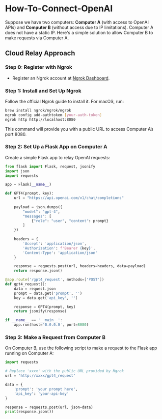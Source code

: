 # How-To-Connect-OpenAI

Suppose we have two computers: **Computer A** (with access to OpenAI APIs) and **Computer B** (without access due to IP limitations). Computer A does not have a static IP. Here's a simple solution to allow Computer B to make requests via Computer A.

## Cloud Relay Approach

### Step 0: Register with Ngrok
- Register an Ngrok account at [Ngrok Dashboard](https://dashboard.ngrok.com).

### Step 1: Install and Set Up Ngrok
Follow the official Ngrok guide to install it. For macOS, run:
```bash
brew install ngrok/ngrok/ngrok
ngrok config add-authtoken [your-auth-token]
ngrok http http://localhost:8080
```
This command will provide you with a public URL to access Computer A’s port 8080.

### Step 2: Set Up a Flask App on Computer A
Create a simple Flask app to relay OpenAI requests:
```python
from flask import Flask, request, jsonify
import json
import requests

app = Flask(__name__)

def GPT4(prompt, key):
    url = "https://api.openai.com/v1/chat/completions"
    
    payload = json.dumps({
        "model": "gpt-4",
        "messages": [
            {"role": "user", "content": prompt}
        ]
    })
    
    headers = {
        'Accept': 'application/json',
        'Authorization': f'Bearer {key}',
        'Content-Type': 'application/json'
    }

    response = requests.post(url, headers=headers, data=payload)
    return response.json()

@app.route('/gpt4_request', methods=['POST'])
def gpt4_request():
    data = request.json
    prompt = data.get('prompt', '')
    key = data.get('api_key', '')

    response = GPT4(prompt, key)
    return jsonify(response)

if __name__ == '__main__':
    app.run(host='0.0.0.0', port=8080)
```

### Step 3: Make a Request from Computer B
On Computer B, use the following script to make a request to the Flask app running on Computer A:
```python
import requests

# Replace 'xxxx' with the public URL provided by Ngrok
url = 'http://xxxx/gpt4_request'

data = {
    'prompt': 'your prompt here',
    'api_key': 'your-api-key'
}

response = requests.post(url, json=data)
print(response.json())
```
